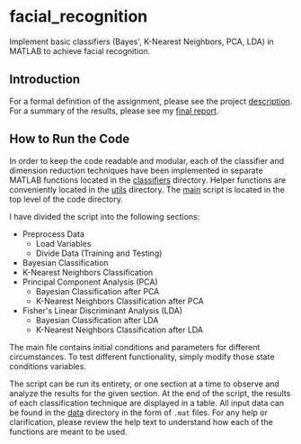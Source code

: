 # facial_recognition
Implement basic classifiers (Bayes', K-Nearest Neighbors, PCA, LDA) in MATLAB to achieve facial recognition.
 
## Introduction
 
For a formal definition of the assignment, please see the project [description](docs/proj01.pdf). For a summary of the results, please see my [final report](docs/final_report.pdf).

## How to Run the Code

In order to keep the code readable and modular, each of the classifier and dimension reduction techniques have been implemented in separate MATLAB functions located in the [classifiers](code/classifiers) directory. Helper functions are conveniently located in the [utils](code/utils/) directory. The [main](code/main.m) script is located in the top level of the code directory.

I have divided the script into the following sections:

* Preprocess Data
  * Load Variables
  * Divide Data (Training and Testing)
* Bayesian Classification
* K-Nearest Neighbors Classification
* Principal Component Analysis (PCA)
  * Bayesian Classification after PCA
  * K-Nearest Neighbors Classification after PCA
* Fisher's Linear Discriminant Analysis (LDA)
  * Bayesian Classification after LDA
  * K-Nearest Neighbors Classification after LDA
  
The main file contains initial conditions and parameters for different circumstances. To test different functionality, simply modify those state conditions variables.
  
The script can be run its entirety, or one section at a time to observe and analyze the results for the given section. At the end of the script, the results of each classification technique are displayed in a table. All input data can be found in the [data](data/) directory in the form of `.mat` files. For any help or clarification, please review the help text to understand how each of the functions are meant to be used.
